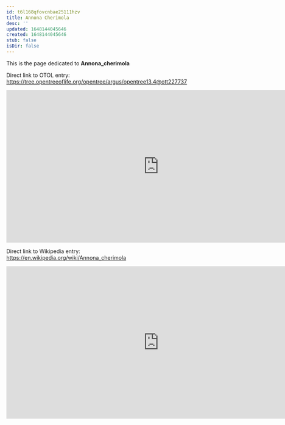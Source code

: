 ```yaml
---
id: t6l168qfovcnbae25111hzv
title: Annona Cherimola
desc: ''
updated: 1648144045646
created: 1648144045646
stub: false
isDir: false
---
```

This is the page dedicated to **Annona_cherimola**


Direct link to OTOL entry: https://tree.opentreeoflife.org/opentree/argus/opentree13.4@ott227737



<html>
    <body>
    <iframe src="https://tree.opentreeoflife.org/opentree/argus/opentree13.4@ott227737"
    width="800" height="400" frameborder="0" allowfullscreen> </iframe>
    </body>
</html>
    


Direct link to Wikipedia entry: https://en.wikipedia.org/wiki/Annona_cherimola



<html>
    <body>
    <iframe src="https://en.wikipedia.org/wiki/Annona_cherimola"
    width="800" height="400" frameborder="0" allowfullscreen> </iframe>
    </body>
</html>
    
